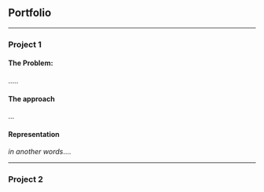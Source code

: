 ## Portfolio

---

### Project 1

#### The Problem:
.....

#### The approach
...

#### Representation
*in another words*....

---

### Project 2

